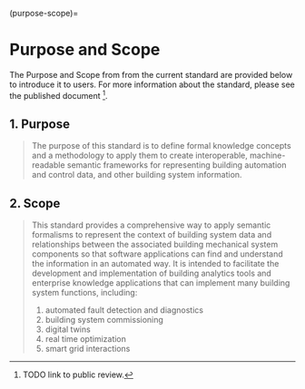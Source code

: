 (purpose-scope)=
# Purpose and Scope

The Purpose and Scope from from the current standard are provided below to introduce it to users. For more information about the standard, please see the published document [^1].

[^1]: TODO link to public review.

## 1. Purpose
>The purpose of this standard is to define formal knowledge concepts and a methodology to apply them to create interoperable, machine-readable semantic frameworks for representing building automation and control data, and other building system information.

## 2. Scope
>This standard provides a comprehensive way to apply semantic formalisms to represent the context of building system data and relationships between the associated building mechanical system components so that software applications can find and understand the information in an automated way. It is intended to facilitate the development and implementation of building analytics tools and enterprise knowledge applications that can implement many building system functions, including:
>1. automated fault detection and diagnostics
>2. building system commissioning
>3. digital twins
>4. real time optimization
>5. smart grid interactions

